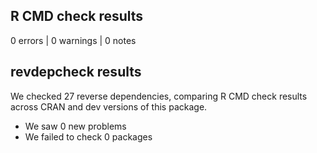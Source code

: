 ## R CMD check results

0 errors | 0 warnings | 0 notes

## revdepcheck results

We checked 27 reverse dependencies, comparing R CMD check results across CRAN and dev versions of this package.

 * We saw 0 new problems
 * We failed to check 0 packages

